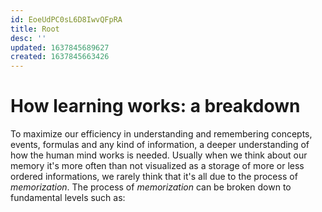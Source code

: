 ```yaml
---
id: EoeUdPC0sL6D8IwvQFpRA
title: Root
desc: ''
updated: 1637845689627
created: 1637845663426
---
```

# How learning works: a breakdown

To maximize our efficiency in understanding and remembering concepts, events, formulas and any kind of information, a deeper understanding of how the human mind works is needed. Usually when we think about our memory it's more often than not visualized as a storage of more or less ordered informations, we rarely think that it's all due to the process of _memorization_. The process of _memorization_ can be broken down to fundamental levels such as:

